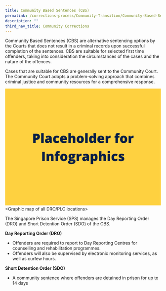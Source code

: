 ```yaml
---
title: Community Based Sentences (CBS)
permalink: /corrections-process/Community-Transition/Community-Based-Sentences
description: ""
third_nav_title: Community Corrections
---
```

Community Based Sentences (CBS) are alternative sentencing options by the Courts that does not result in a criminal records upon successful completion of the sentences. CBS are suitable for selected first time offenders, taking into consideration the circumstances of the cases and the nature of the offences.

Cases that are suitable for CBS are generally sent to the Community Court. The Community Court adopts a problem-solving approach that combines criminal justice and community resources for a comprehensive response. 

![](/images/Placeholder%20for%20Info.jpg)
<Graphic map of all DRO/PLC locations>

The Singapore Prison Service (SPS) manages the Day Reporting Order (DRO) and Short Detention Order (SDO) of the CBS. 

**Day Reporting Order (DRO)**
* Offenders are required to report to Day Reporting Centres for counselling and rehabilitation programmes.
* Offenders will also be supervised by electronic monitoring services, as well as curfew hours.

**Short Detention Order (SDO)**
* A community sentence where offenders are detained in prison for up to 14 days